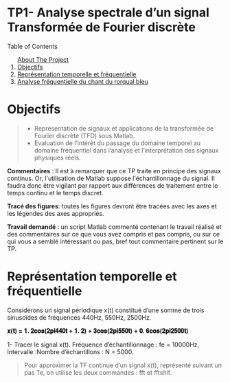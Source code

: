 # TP1- Analyse spectrale d’un signal Transformée de Fourier discrète




<summary>Table of Contents</summary>
  <ol>      
      <a href="#about-the-project">About The Project</a>         
      <li><a href="#Objectifs">Objectifs</a></li>
      <li><a href="#Représentation-temporelle-et-fréquentielle">Représentation temporelle et fréquentielle</a></li> 
      <li><a href="#Analyse-fréquentielle-du-chant-du-rorqual-bleu">Analyse fréquentielle du chant du rorqual bleu</a></li> 
  </ol>
  
  
  
# Objectifs 
 >- Représentation de signaux et applications de la transformée de Fourier discrète (TFD) sous Matlab. 
>- Evaluation de l’intérêt du passage du domaine temporel au domaine fréquentiel  dans l’analyse et l’interprétation des signaux physiques réels.

 **Commentaires** : Il est à remarquer que ce TP traite en principe des signaux continus. 
Or, l'utilisation de Matlab suppose l'échantillonnage du signal. Il faudra donc être 
vigilant par rapport aux différences de traitement entre le temps continu et le temps 
discret.

 **Tracé des figures**: toutes les figures devront être tracées avec les axes et les 
légendes des axes appropriés.

 **Travail demandé** : un script Matlab commenté contenant le travail réalisé et des
commentaires sur ce que vous avez compris et pas compris, ou sur ce qui vous a 
semblé intéressant ou pas, bref tout commentaire pertinent sur le TP.

# Représentation temporelle et fréquentielle 
Considérons un signal périodique x(t) constitué d’une somme de trois sinusoïdes de 
fréquences 440Hz, 550Hz, 2500Hz.

**𝐱(𝐭) = 𝟏. 𝟐𝐜𝐨𝐬(𝟐𝐩𝐢𝟒𝟒𝟎𝐭 + 𝟏. 𝟐) + 𝟑𝐜𝐨𝐬(𝟐𝐩𝐢𝟓𝟓𝟎𝐭) + 𝟎. 𝟔𝐜𝐨𝐬(𝟐𝐩𝐢𝟐𝟓𝟎𝟎𝐭)**

1- Tracer le signal x(t). Fréquence d’échantillonnage : fe = 10000Hz, Intervalle :Nombre d’échantillons : N = 5000.
>Pour approximer la TF continue d’un signal x(t), représenté suivant un pas Te, on utilise les deux commandes : fft et fftshif.
```matlab
